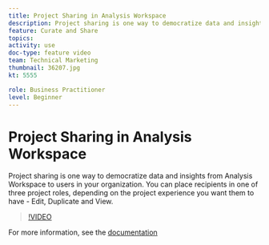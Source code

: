 ```yaml
---
title: Project Sharing in Analysis Workspace
description: Project sharing is one way to democratize data and insights from Analysis Workspace to users in your organization. You can place recipients in one of three project roles, depending on the project experience you want them to have - Edit, Duplicate and View.
feature: Curate and Share
topics: 
activity: use
doc-type: feature video
team: Technical Marketing
thumbnail: 36207.jpg
kt: 5555

role: Business Practitioner
level: Beginner
---
```


# Project Sharing in Analysis Workspace

Project sharing is one way to democratize data and insights from Analysis Workspace to users in your organization. You can place recipients in one of three project roles, depending on the project experience you want them to have - Edit, Duplicate and View.

>[!VIDEO](https://video.tv.adobe.com/v/36207/?quality=12&learn=on)

For more information, see the [documentation](https://docs.adobe.com/content/help/en/analytics/analyze/analysis-workspace/curate-share/share-projects.html)
